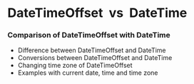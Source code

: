 # DateTimeOffset &nbsp;vs&nbsp; DateTime

### Comparison of DateTimeOffset with DateTime 

* Difference between DateTimeOffset and DateTime
* Conversions between DateTimeOffset and DateTime
* Changing time zone of DateTimeOffset
* Examples with current date, time and time zone
